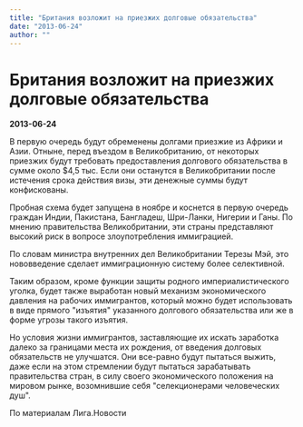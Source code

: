 ```yaml
---
title: "Британия возложит на приезжих долговые обязательства"
date: "2013-06-24"
author: ""
---
```


# Британия возложит на приезжих долговые обязательства

**2013-06-24** 

В первую очередь будут обременены долгами приезжие из Африки и Азии. Отныне, перед въездом в Великобританию, от некоторых приезжих будут требовать предоставления долгового обязательства в сумме около $4,5 тыс. Если они останутся в Великобритании после истечения срока действия визы, эти денежные суммы будут конфискованы.

Пробная схема будет запущена в ноябре и коснется в первую очередь граждан Индии, Пакистана, Бангладеш, Шри-Ланки, Нигерии и Ганы. По мнению правительства Великобритании, эти страны представляют высокий риск в вопросе злоупотребления иммиграцией.

По словам министра внутренних дел Великобритании Терезы Мэй, это нововведение сделает иммиграционную систему более селективной.

Таким образом, кроме функции защиты родного империалистического уголка, будет также выработан новый механизм экономического давления на рабочих иммигрантов, который можно будет использовать в виде прямого "изъятия" указанного долгового обязательства или же в форме угрозы такого изъятия.

Но условия жизни иммигрантов, заставляющие их искать заработка далеко за границами места их рождения, от введения долговых обязательств не улучшатся. Они все-равно будут пытаться выжить, даже если на этом стремлении будут пытаться зарабатывать правительства стран, в силу своего экономического положения на мировом рынке, возомнившие себя "селекционерами человеческих душ".

По материалам Лига.Новости